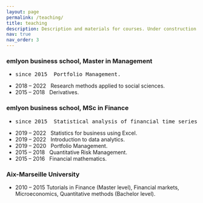 ```yaml
---
layout: page
permalink: /teaching/
title: teaching
description: Description and materials for courses. Under construction.
nav: true
nav_order: 3
---
```


<h3>emlyon business school, Master in Management</h3>
<ul>
<li><pre>since 2015  Portfolio Management.</pre></li>
<li>2018 – 2022 &nbsp;&nbsp;Research methods applied to social sciences.</li>
<li>2015 – 2018 &nbsp;&nbsp;Derivatives.</li>
</ul>


<h3>emlyon business school, MSc in Finance</h3>
<ul>
<li><pre>since 2015  Statistical analysis of financial time series with Python.</pre></li>
<li>2019 – 2022 &nbsp;&nbsp;Statistics for business using Excel.</li>
<li>2019 – 2022 &nbsp;&nbsp;Introduction to data analytics.</li>
<li>2019 – 2020 &nbsp;&nbsp;Portfolio Management.</li>
<li>2015 – 2018 &nbsp;&nbsp;Quantitative Risk Management.</li>
<li>2015 – 2016 &nbsp;&nbsp;Financial mathematics.</li>
</ul>

<h3>Aix-Marseille University</h3>
<ul>
<li>2010 – 2015 Tutorials in Finance (Master level), Financial markets, Microeconomics, Quantitative methods (Bachelor level).</li>
</ul>

